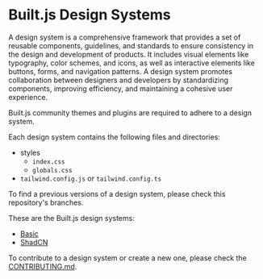 # Built.js Design Systems

A design system is a comprehensive framework that provides a set of reusable components, guidelines, and standards to ensure consistency in the design and development of products. It includes visual elements like typography, color schemes, and icons, as well as interactive elements like buttons, forms, and navigation patterns. A design system promotes collaboration between designers and developers by standardizing components, improving efficiency, and maintaining a cohesive user experience.

Built.js community themes and plugins are required to adhere to a design system.

Each design system contains the following files and directories:
- styles
    - ```index.css```
    - ```globals.css```
- ```tailwind.config.js``` or ```tailwind.config.ts```

To find a previous versions of a design system, please check this repository's branches.

These are the Built.js design systems:
- [Basic](/design-systems/basic/README.md)
- [ShadCN](/design-systems/shadcn/README.md)

To contribute to a design system or create a new one, please check the [CONTRIBUTING.md](/CONTRIBUTING.md).
